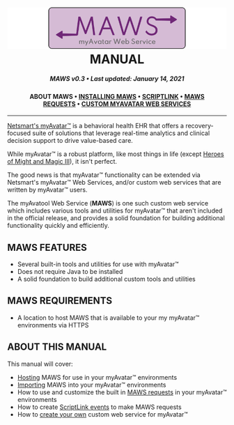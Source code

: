 ﻿<!--
  Software manual template (b210104)
  https://github.com/APrettyCoolProgram/my-development-environment/tree/master/templates/documentation
-->

<h1 align="center">

  <img src="../../resources/asset/img/logo/maws-logo-800x150.png" alt="myAvatar Web Service logo" width="800">
  <br>
  MANUAL
  <br>

</h1>

<h5 align="center">

  MAWS v0.3&nbsp;&bull;&nbsp;Last updated: January 14, 2021

</h5>


<h4 align="center">

  ABOUT MAWS&nbsp;&bull;&nbsp;[INSTALLING MAWS](manual-installing-maws.md)&nbsp;&bull;&nbsp;[SCRIPTLINK](manual-scriptlink-events.md)&nbsp;&bull;&nbsp;[MAWS REQUESTS](manual-maws-requests.md)&nbsp;&bull;&nbsp;[CUSTOM MYAVATAR WEB SERVICES](manual-custom-web-services.md)

</h4>

***

[Netsmart's myAvatar™](https://www.ntst.com/Solutions-and-Services/Offerings/myAvatar) is a behavioral health EHR that offers a recovery-focused suite of solutions that leverage real-time analytics and clinical decision support to drive value-based care.

While myAvatar™ is a robust platform, like most things in life (except [Heroes of Might and Magic III](https://www.gog.com/game/heroes_of_might_and_magic_3_complete_edition)), it isn't perfect.

The good news is that myAvatar™ functionality can be extended via Netsmart's myAvatar™ Web Services, and/or custom web services that are written by myAvatar™ users.

The myAvatool Web Service (**MAWS**) is one such custom web service which includes various tools and utilities for myAvatar™ that aren't included in the official release, and provides a solid foundation for building additional functionality quickly and efficiently.

## MAWS FEATURES
* Several built-in tools and utilities for use with myAvatar™
* Does not require Java to be installed
* A solid foundation to build additional custom tools and utilities

## MAWS REQUIREMENTS
* A location to host MAWS that is available to your my myAvatar™ environments via HTTPS

## ABOUT THIS MANUAL
This manual will cover:
  * [Hosting](manual-hosting-maws.md) MAWS for use in your myAvatar™ environments
  * [Importing](manual-importing-maws.md) MAWS into your myAvatar™ environments
  * How to use and customize the built in [MAWS requests](manual-maws-requests.md) in your myAvatar™ environments
  * How to create [ScriptLink events](manual-scriptlink-events.md) to make MAWS requests
  * How to [create your own](manual-custom-myavatar-web-services.md) custom web service for myAvatar™